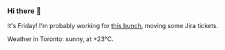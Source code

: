 ### Hi there :wave:

It's Friday! I'm probably working for [this bunch](https://github.com/kohofinancial), moving some Jira tickets.

Weather in Toronto: sunny, at +23°C.
